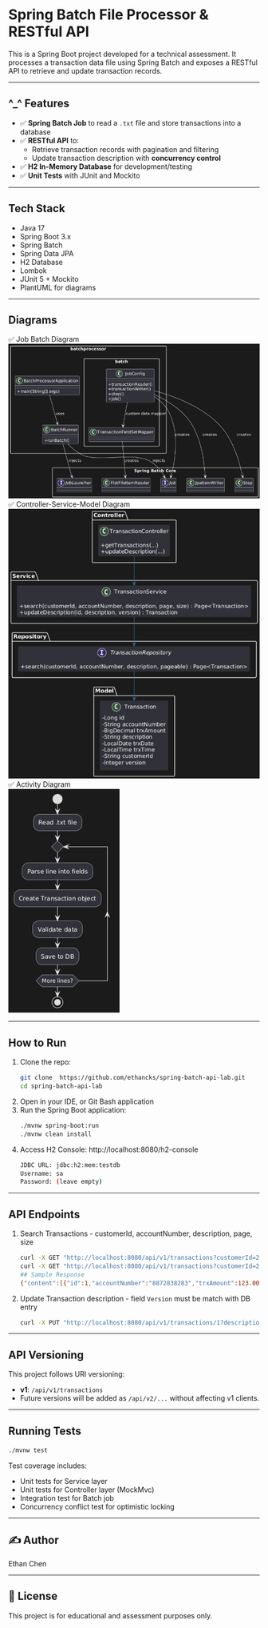 # Spring Batch File Processor & RESTful API

This is a Spring Boot project developed for a technical assessment. 
It processes a transaction data file using Spring Batch and exposes a RESTful API to retrieve and update transaction records.

---

## ^_^ Features

- ✅ **Spring Batch Job** to read a `.txt` file and store transactions into a database
- ✅ **RESTful API** to:
  - Retrieve transaction records with pagination and filtering
  - Update transaction description with **concurrency control**
- ✅ **H2 In-Memory Database** for development/testing
- ✅ **Unit Tests** with JUnit and Mockito

---

## Tech Stack

- Java 17
- Spring Boot 3.x
- Spring Batch
- Spring Data JPA
- H2 Database
- Lombok
- JUnit 5 + Mockito
- PlantUML for diagrams

---
## Diagrams
✅ Job Batch Diagram<br> ![Job Batch Diagram](src/main/resources/docs/class_diagram_batch_structure.png)<br>
✅ Controller-Service-Model Diagram<br> ![Controller-Service-Model Diagram](src/main/resources/docs/class_diagram_controller_service_model.png)<br>
✅ Activity Diagram<br> ![Activity Diagram](src/main/resources/docs/activity_diagram_file_processing.png)<br>

---

## How to Run

1. Clone the repo:
   ```bash
   git clone  https://github.com/ethancks/spring-batch-api-lab.git
   cd spring-batch-api-lab
2. Open in your IDE, or Git Bash application
3. Run the Spring Boot application:
    ```bash
    ./mvnw spring-boot:run
    ./mvnw clean install
4. Access H2 Console:   http://localhost:8080/h2-console
    ```bash
    JDBC URL: jdbc:h2:mem:testdb
    Username: sa
    Password: (leave empty)

---
## API Endpoints
1. Search Transactions - customerId, accountNumber, description, page, size<br>
    ```bash
    curl -X GET "http://localhost:8080/api/v1/transactions?customerId=222" -H "accept: application/json"
    curl -X GET "http://localhost:8080/api/v1/transactions?customerId=222&description=ATM%20WITHDRWAL" -H "accept: application/json"
   ## Sample Response
   {"content":[{"id":1,"accountNumber":"8872838283","trxAmount":123.00,"description":"Updated Note1","trxDate":"2019-09-12","trxTime":"11:11:11","customerId":"222","version":1}],"pageable":{"pageNumber":0,"pageSize":10,"sort":{"empty":false,"sorted":true,"unsorted":false},"offset":0,"paged":true,"unpaged":false},"last":true,"totalElements":1,"totalPages":1,"size":10,"number":0,"sort":{"empty":false,"sorted":true,"unsorted":false},"first":true,"numberOfElements":1,"empty":false}

2. Update Transaction description - field `Version` must be match with DB entry
    ```bash
   curl -X PUT "http://localhost:8080/api/v1/transactions/1?description=Updated+Note1&version=0"

---
## API Versioning
This project follows URI versioning:
- **v1**: `/api/v1/transactions`
- Future versions will be added as `/api/v2/...` without affecting v1 clients.

---
## Running Tests
```bash
./mvnw test
```
Test coverage includes:
- Unit tests for Service layer
- Unit tests for Controller layer (MockMvc)
- Integration test for Batch job
- Concurrency conflict test for optimistic locking

---
## ✍️ Author
Ethan Chen

---
## 📄 License
This project is for educational and assessment purposes only.
